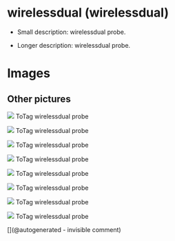 # wirelessdual (wirelessdual)

* Small description: wirelessdual probe.

* Longer description: wirelessdual probe.

# Images

## Other pictures 

![](/include/wirelessdual/imgs/65385D12-642D-4388-9FA5-F03B66BD68BD.JPG)
ToTag
wirelessdual probe

![](/include/wirelessdual/imgs/6A812A25-FA36-43E5-A260-CCBF534002FE.JPG)
ToTag
wirelessdual probe

![](/include/wirelessdual/imgs/70EE2638-FFC6-498A-87FC-3D8AF9971805.JPG)
ToTag
wirelessdual probe

![](/include/wirelessdual/imgs/7F242E0D-5779-4FE3-AFC9-1958003978A2.JPG)
ToTag
wirelessdual probe

![](/include/wirelessdual/imgs/9C50F217-3040-45F6-B3F8-F0FA0E48D471.JPG)
ToTag
wirelessdual probe

![](/include/wirelessdual/imgs/C143F751-B15A-47AE-8E76-89870C17252B.JPG)
ToTag
wirelessdual probe

![](/include/wirelessdual/imgs/IMG_9630.jpg)
ToTag
wirelessdual probe

![](/include/wirelessdual/imgs/IMG_9631.jpg)
ToTag
wirelessdual probe





[](@autogenerated - invisible comment)
